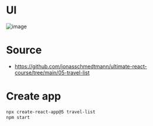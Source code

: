 # UI
![image](https://github.com/ehsan-ebadi/React/assets/64855572/7eef4d7f-6609-4bbb-95bc-7ad789f11e0c)

# Source
- https://github.com/jonasschmedtmann/ultimate-react-course/tree/main/05-travel-list

# Create app
```bash
npx create-react-app@5 travel-list
npm start
```
